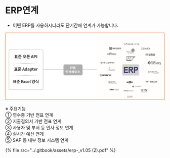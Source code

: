 # ERP연계

 - 어떤 ERP를 사용하시더라도 단기간에 연계가 가능합니다.

![](../.gitbook/assets/image%20%2866%29.png)

   ※ 주요기능  
      ① 영수증 기반 전표 연계   
      ② 지출결의서 기반 전표 연계  
      ③ 사용자 및 부서 등 인사 정보 연계  
      ④ 실시간 예산 연계  
      ⑤ SAP 등 내부 정보 시스템 연계

{% file src="../.gitbook/assets/erp-\_v1.05 \(2\).pdf" %}



